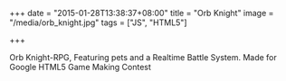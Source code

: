 +++
date = "2015-01-28T13:38:37+08:00"
title = "Orb Knight"
image = "/media/orb_knight.jpg"
tags = ["JS", "HTML5"]

+++

Orb Knight-RPG, Featuring pets and a Realtime Battle System. Made for Google HTML5 Game Making Contest